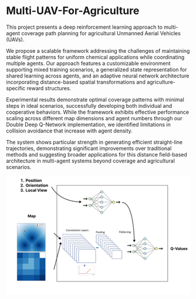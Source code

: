 # Multi-UAV-For-Agriculture

This project presents a deep reinforcement learning approach to multi-agent coverage path planning for agricultural Unmanned Aerial Vehicles (UAVs). 

We propose a scalable framework addressing the challenges of maintaining stable flight patterns for uniform chemical applications while coordinating multiple agents. Our approach features a customizable environment supporting mixed training scenarios, a generalized state representation for shared learning across agents, and an adaptive neural network architecture incorporating distance-based spatial transformations and agriculture-specific reward structures. 

Experimental results demonstrate optimal coverage patterns with minimal steps in ideal scenarios, successfully developing both individual and cooperative behaviors. While the framework exhibits effective performance scaling across different map dimensions and agent numbers through our Double Deep Q-Network implementation, we identified limitations in collision avoidance that increase with agent density. 

The system shows particular strength in generating efficient straight-line trajectories, demonstrating significant improvements over traditional methods and suggesting broader applications for this distance field-based architecture in multi-agent systems beyond coverage and agricultural scenarios.

<img src="images/pipeline.png" alt="Image text">

